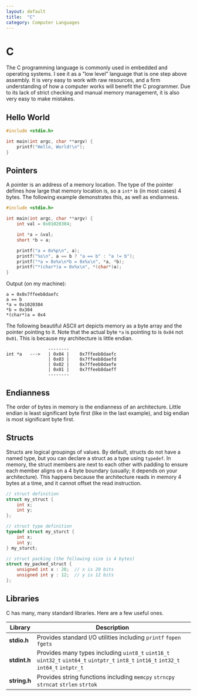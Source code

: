 ```yaml
---
layout: default
title:  "C"
category: Computer Languages
---
```


# C
The C programming language is commonly used in embedded and operating
systems. I see it as a "low level" language that is one step above
assembly. It is very easy to work with raw resources, and a firm
understanding of how a computer works will benefit the C programmer.
Due to its lack of strict checking and manual memory management, it is
also very easy to make mistakes.

## Hello World
```c
#include <stdio.h>

int main(int argc, char **argv) {
    printf("Hello, World!\n");
}
```

## Pointers
A pointer is an address of a memory location. The type of the pointer
defines how large that memory location is, so a `int*` is (in most cases)
4 bytes. The following example demonstrates this, as well as endianness.

```c
#include <stdio.h>

int main(int argc, char **argv) {
    int val = 0x01020304;

    int *a = &val;
    short *b = a;

    printf("a = 0x%p\n", a);
    printf("%s\n", a == b ? "a == b" : "a != b");
    printf("*a = 0x%x\n*b = 0x%x\n", *a, *b);
    printf("*(char*)a = 0x%x\n", *(char*)a);
}
```

Output (on my machine):

```
a = 0x0x7ffeeb8daefc
a == b
*a = 0x1020304
*b = 0x304
*(char*)a = 0x4
```

The following beautiful ASCII art depicts memory as a byte array
and the pointer pointing to it. Note that the actual byte `*a` is
pointing to is `0x04` not `0x01`. This is because my architecture
is little endian.

```
                --------
int *a   --->   | 0x04 |    0x7ffeeb8daefc
                | 0x03 |    0x7ffeeb8daefd
                | 0x02 |    0x7ffeeb8daefe
                | 0x01 |    0x7ffeeb8daeff
                --------
```

## Endianness
The order of bytes in memory is the endianness of an architecture.
Little endian is least significant byte first (like in the last
example), and big endian is most significant byte first.

## Structs
Structs are logical groupings of values. By default, structs do not
have a named type, but you can declare a struct as a type using
`typedef`.  In memory, the struct members are next to each other
with padding to ensure each member aligns on a 4 byte boundary
(usually; it depends on your architecture). This happens because
the architecture reads in memory 4 bytes at a time, and it cannot
offset the read instruction.

```c
// struct definition
struct my_struct {
    int x;
    int y;
};

// struct type definition
typedef struct my_sturct {
    int x;
    int y;
} my_sturct;

// struct packing (the following size is 4 bytes)
struct my_packed_struct {
    unsigned int x : 20;  // x is 20 bits
    unsigned int y : 12;  // y is 12 bits
};
```

## Libraries
C has many, many standard libraries. Here are a few useful ones.

| Library | Description |
| ------- | ----------- |
| **stdio.h** | Provides standard I/O utilities including `printf` `fopen` `fgets` |
| **stdint.h** | Provides many types including `uint8_t` `uint16_t` `uint32_t` `uint64_t` `uintptr_t` `int8_t` `int16_t` `int32_t` `int64_t` `intptr_t` |
| **string.h** | Provides string functions including `memcpy` `strncpy` `strncat` `strlen` `strtok` |

